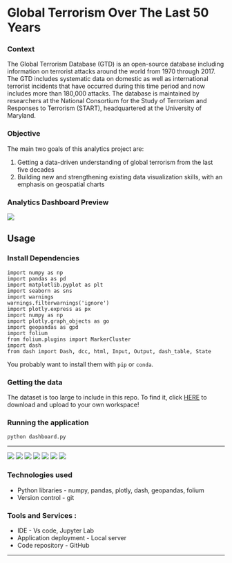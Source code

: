 # Global Terrorism Over The Last 50 Years

### Context
The Global Terrorism Database (GTD) is an open-source database including information on terrorist attacks around the world from 1970 through 2017. The GTD includes systematic data on domestic as well as international terrorist incidents that have occurred during this time period and now includes more than 180,000 attacks. The database is maintained by researchers at the National Consortium for the Study of Terrorism and Responses to Terrorism (START), headquartered at the University of Maryland.


### Objective
The main two goals of this analytics project are:
  1. Getting a data-driven understanding of global terrorism from the last five decades
  2. Building new and strengthening existing data visualization skills, with an emphasis on geospatial charts
  
  
### Analytics Dashboard Preview
![](homepage.gif)


## Usage
### Install Dependencies

```shell
import numpy as np  
import pandas as pd 
import matplotlib.pyplot as plt 
import seaborn as sns
import warnings
warnings.filterwarnings('ignore')
import plotly.express as px
import numpy as np
import plotly.graph_objects as go
import geopandas as gpd
import folium
from folium.plugins import MarkerCluster
import dash
from dash import Dash, dcc, html, Input, Output, dash_table, State
```

You probably want to install them with `pip` or `conda`.


### Getting the data
The dataset is too large to include in this repo. To find it, click [HERE](https://www.kaggle.com/datasets/START-UMD/gtd?datasetId=504&searchQuery=plotly) to download and upload to your own workspace!

### Running the application
```shell
python dashboard.py
```

-----------------
<p align="left">
    <img src="https://img.shields.io/badge/python%20-%2314354C.svg?&style=for-the-badge&logo=python&logoColor=white"/>
    <img src="https://img.shields.io/badge/pandas-%23150458.svg?style=for-the-badge&logo=pandas&logoColor=white">
    <img src="https://img.shields.io/badge/numpy-%23F7931E.svg?style=for-the-badge&logo=numpy&logoColor=white">
    <img src="https://img.shields.io/badge/plotly-%037FFC.svg?style=for-the-badge&logo=plotly&logoColor=white">
    <img src="https://img.shields.io/badge/vscode-%23190458.svg?style=for-the-badge&logo=visualstudio&logoColor=white">
     <img src="https://img.shields.io/badge/jupyter-%23FA0F00.svg?style=for-the-badge&logo=jupyter&logoColor=white">
    <img src="https://img.shields.io/badge/github-%23121011.svg?style=for-the-badge&logo=github&logoColor=white">
</p>

### Technologies used
* Python libraries - numpy, pandas, plotly, dash, geopandas, folium
* Version control - git 

### Tools and Services : 
* IDE - Vs code, Jupyter Lab
* Application deployment - Local server
* Code repository - GitHub
-----------------
